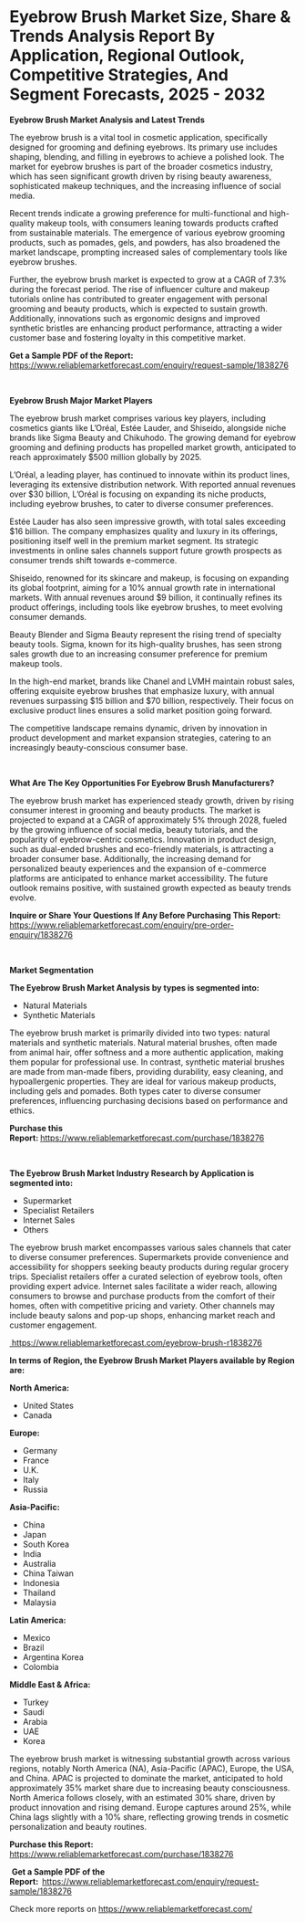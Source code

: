 <p><h1>Eyebrow Brush Market Size, Share & Trends Analysis Report By Application, Regional Outlook, Competitive Strategies, And Segment Forecasts, 2025 - 2032</h1></p><p><strong>Eyebrow Brush Market Analysis and Latest Trends</strong></p>
<p><p>The eyebrow brush is a vital tool in cosmetic application, specifically designed for grooming and defining eyebrows. Its primary use includes shaping, blending, and filling in eyebrows to achieve a polished look. The market for eyebrow brushes is part of the broader cosmetics industry, which has seen significant growth driven by rising beauty awareness, sophisticated makeup techniques, and the increasing influence of social media.</p><p>Recent trends indicate a growing preference for multi-functional and high-quality makeup tools, with consumers leaning towards products crafted from sustainable materials. The emergence of various eyebrow grooming products, such as pomades, gels, and powders, has also broadened the market landscape, prompting increased sales of complementary tools like eyebrow brushes.</p><p>Further, the eyebrow brush market is expected to grow at a CAGR of 7.3% during the forecast period. The rise of influencer culture and makeup tutorials online has contributed to greater engagement with personal grooming and beauty products, which is expected to sustain growth. Additionally, innovations such as ergonomic designs and improved synthetic bristles are enhancing product performance, attracting a wider customer base and fostering loyalty in this competitive market.</p></p>
<p><strong>Get a Sample PDF of the Report:&nbsp;</strong> <a href="https://www.reliablemarketforecast.com/enquiry/request-sample/1838276?utm_campaign=2210&utm_medium=2&utm_source=Github&utm_content=ia&utm_term=09022025&utm_id=eyebrow-brush">https://www.reliablemarketforecast.com/enquiry/request-sample/1838276</a></p>
<p>&nbsp;</p>
<p><strong>Eyebrow Brush Major Market Players</strong></p>
<p><p>The eyebrow brush market comprises various key players, including cosmetics giants like L’Oréal, Estée Lauder, and Shiseido, alongside niche brands like Sigma Beauty and Chikuhodo. The growing demand for eyebrow grooming and defining products has propelled market growth, anticipated to reach approximately $500 million globally by 2025.</p><p>L’Oréal, a leading player, has continued to innovate within its product lines, leveraging its extensive distribution network. With reported annual revenues over $30 billion, L’Oréal is focusing on expanding its niche products, including eyebrow brushes, to cater to diverse consumer preferences.</p><p>Estée Lauder has also seen impressive growth, with total sales exceeding $16 billion. The company emphasizes quality and luxury in its offerings, positioning itself well in the premium market segment. Its strategic investments in online sales channels support future growth prospects as consumer trends shift towards e-commerce.</p><p>Shiseido, renowned for its skincare and makeup, is focusing on expanding its global footprint, aiming for a 10% annual growth rate in international markets. With annual revenues around $9 billion, it continually refines its product offerings, including tools like eyebrow brushes, to meet evolving consumer demands.</p><p>Beauty Blender and Sigma Beauty represent the rising trend of specialty beauty tools. Sigma, known for its high-quality brushes, has seen strong sales growth due to an increasing consumer preference for premium makeup tools.</p><p>In the high-end market, brands like Chanel and LVMH maintain robust sales, offering exquisite eyebrow brushes that emphasize luxury, with annual revenues surpassing $15 billion and $70 billion, respectively. Their focus on exclusive product lines ensures a solid market position going forward.</p><p>The competitive landscape remains dynamic, driven by innovation in product development and market expansion strategies, catering to an increasingly beauty-conscious consumer base.</p></p>
<p>&nbsp;</p>
<p><strong>What Are The Key Opportunities For Eyebrow Brush Manufacturers?</strong></p>
<p><p>The eyebrow brush market has experienced steady growth, driven by rising consumer interest in grooming and beauty products. The market is projected to expand at a CAGR of approximately 5% through 2028, fueled by the growing influence of social media, beauty tutorials, and the popularity of eyebrow-centric cosmetics. Innovation in product design, such as dual-ended brushes and eco-friendly materials, is attracting a broader consumer base. Additionally, the increasing demand for personalized beauty experiences and the expansion of e-commerce platforms are anticipated to enhance market accessibility. The future outlook remains positive, with sustained growth expected as beauty trends evolve.</p></p>
<p><strong>Inquire or Share Your Questions If Any Before Purchasing This Report:</strong> <a href="https://www.reliablemarketforecast.com/enquiry/pre-order-enquiry/1838276?utm_campaign=2210&utm_medium=2&utm_source=Github&utm_content=ia&utm_term=09022025&utm_id=eyebrow-brush">https://www.reliablemarketforecast.com/enquiry/pre-order-enquiry/1838276</a></p>
<p>&nbsp;</p>
<p><strong>Market Segmentation</strong></p>
<p><strong>The Eyebrow Brush Market Analysis by types is segmented into:</strong></p>
<p><ul><li>Natural Materials</li><li>Synthetic Materials</li></ul></p>
<p><p>The eyebrow brush market is primarily divided into two types: natural materials and synthetic materials. Natural material brushes, often made from animal hair, offer softness and a more authentic application, making them popular for professional use. In contrast, synthetic material brushes are made from man-made fibers, providing durability, easy cleaning, and hypoallergenic properties. They are ideal for various makeup products, including gels and pomades. Both types cater to diverse consumer preferences, influencing purchasing decisions based on performance and ethics.</p></p>
<p><strong>Purchase this Report:&nbsp;</strong><a href="https://www.reliablemarketforecast.com/purchase/1838276?utm_campaign=2210&utm_medium=2&utm_source=Github&utm_content=ia&utm_term=09022025&utm_id=eyebrow-brush">https://www.reliablemarketforecast.com/purchase/1838276</a></p>
<p>&nbsp;</p>
<p><strong>The Eyebrow Brush Market Industry Research by Application is segmented into:</strong></p>
<p><ul><li>Supermarket</li><li>Specialist Retailers</li><li>Internet Sales</li><li>Others</li></ul></p>
<p><p>The eyebrow brush market encompasses various sales channels that cater to diverse consumer preferences. Supermarkets provide convenience and accessibility for shoppers seeking beauty products during regular grocery trips. Specialist retailers offer a curated selection of eyebrow tools, often providing expert advice. Internet sales facilitate a wider reach, allowing consumers to browse and purchase products from the comfort of their homes, often with competitive pricing and variety. Other channels may include beauty salons and pop-up shops, enhancing market reach and customer engagement.</p></p>
<p><a href="https://www.reliablemarketforecast.com/eyebrow-brush-r1838276?utm_campaign=2210&utm_medium=2&utm_source=Github&utm_content=ia&utm_term=09022025&utm_id=eyebrow-brush">&nbsp;https://www.reliablemarketforecast.com/eyebrow-brush-r1838276</a></p>
<p><strong>In terms of Region, the Eyebrow Brush Market Players available by Region are:</strong></p>
<p>
    <p> <strong> North America: </strong>
        <ul>
            <li>United States</li>
            <li>Canada</li>
        </ul>
        </p> 
    <p> <strong> Europe: </strong>
        <ul>
            <li>Germany</li>
            <li>France</li>
            <li>U.K.</li>
            <li>Italy</li>
            <li>Russia</li>
        </ul>
        </p> 
    <p> <strong> Asia-Pacific: </strong>
        <ul>
            <li>China</li>
            <li>Japan</li>
            <li>South Korea</li>
            <li>India</li>
            <li>Australia</li>
            <li>China Taiwan</li>
            <li>Indonesia</li>
            <li>Thailand</li>
            <li>Malaysia</li>
        </ul>
        </p> 
    <p> <strong> Latin America: </strong>
        <ul>
            <li>Mexico</li>
            <li>Brazil</li>
            <li>Argentina Korea</li>
            <li>Colombia</li>
        </ul>
        </p> 
    <p> <strong> Middle East & Africa: </strong>
        <ul>
            <li>Turkey</li>
            <li>Saudi</li>
            <li>Arabia</li>
            <li>UAE</li>
            <li>Korea</li>
        </ul>
    </p>
    </p>
<p><p>The eyebrow brush market is witnessing substantial growth across various regions, notably North America (NA), Asia-Pacific (APAC), Europe, the USA, and China. APAC is projected to dominate the market, anticipated to hold approximately 35% market share due to increasing beauty consciousness. North America follows closely, with an estimated 30% share, driven by product innovation and rising demand. Europe captures around 25%, while China lags slightly with a 10% share, reflecting growing trends in cosmetic personalization and beauty routines.</p></p>
<p><strong>Purchase this Report: </strong><a href="https://www.reliablemarketforecast.com/purchase/1838276?utm_campaign=2210&utm_medium=2&utm_source=Github&utm_content=ia&utm_term=09022025&utm_id=eyebrow-brush">https://www.reliablemarketforecast.com/purchase/1838276</a></p>
<p>&nbsp;<strong>Get a Sample PDF of the Report:&nbsp;&nbsp;</strong><a href="https://www.reliablemarketforecast.com/enquiry/request-sample/1838276?utm_campaign=2210&utm_medium=2&utm_source=Github&utm_content=ia&utm_term=09022025&utm_id=eyebrow-brush">https://www.reliablemarketforecast.com/enquiry/request-sample/1838276</a></p>
<p><strong></strong></p>
<p>Check more reports on <a href="https://www.reliablemarketforecast.com/?utm_campaign=2210&utm_medium=2&utm_source=Github&utm_content=ia&utm_term=09022025&utm_id=eyebrow-brush">https://www.reliablemarketforecast.com/</a></p>